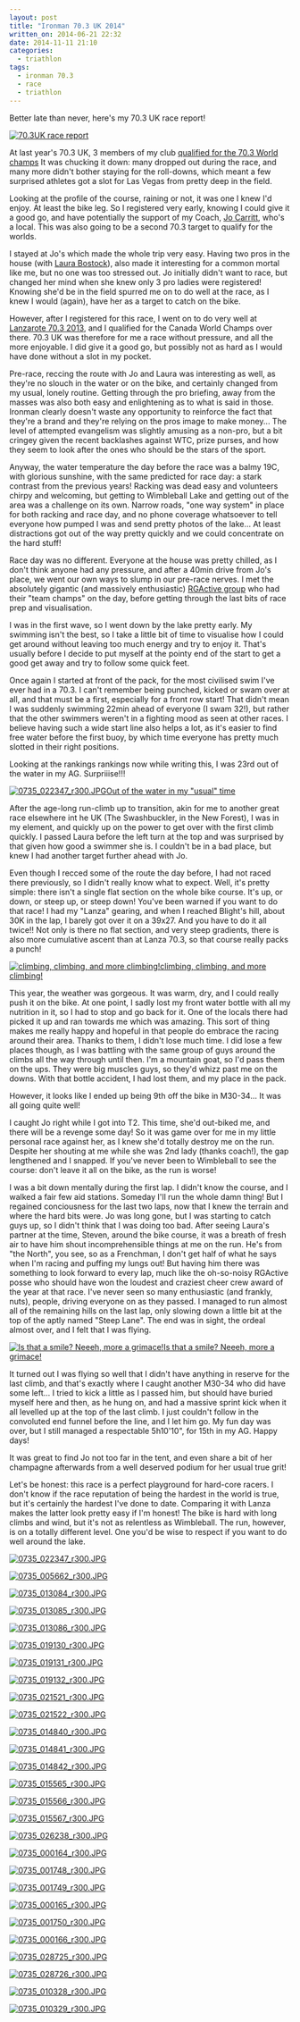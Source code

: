 ```yaml
---
layout: post
title: "Ironman 70.3 UK 2014"
written_on: 2014-06-21 22:32
date: 2014-11-11 21:10
categories:
  - triathlon
tags:
  - ironman 70.3
  - race
  - triathlon
---
```

Better late than never, here's my 70.3 UK race report!

<p class="attachement"><a href="{{ "0735_014842.JPG" | image_path | cdn }}" title="70.3UK race report" rel="lightbox[2014-06-21]"><img src="{{ "0735_014842_r300.JPG" | image_path | cdn }}" alt="70.3UK race report" /></a></p>

At last year's 70.3 UK, 3 members of my club [qualified for the 70.3 World champs](http://www.d3triathlon.com/2013/08/25/d3-goes-to-vegas-ironman-70-3-world-championships/) It was chucking it down: many dropped out during the race, and many more didn't bother staying for the roll-downs, which meant a few surprised athletes got a slot for Las Vegas from pretty deep in the field.

Looking at the profile of the course, raining or not, it was one I knew I'd enjoy. At least the bike leg. So I registered very early, knowing I could give it a good go, and have potentially the support of my Coach, [Jo Carritt](https://twitter.com/jo_carritt), who's a local. This was also going to be a second 70.3 target to qualify for the worlds.

<!--more-->
I stayed at Jo's which made the whole trip very easy. Having two pros in the house (with [Laura Bostock](https://twitter.com/laurabostock13)), also made it interesting for a common mortal like me, but no one was too stressed out. Jo initially didn't want to race, but changed her mind when she knew only 3 pro ladies were registered! Knowing she'd be in the field spurred me on to do well at the race, as I knew I would (again), have her as a target to catch on the bike.

However, after I registered for this race, I went on to do very well at [Lanzarote 70.3 2013](/lanzarote-70-3-2013-hot-windy-hard-yet-the-perfect-end/), and I qualified for the Canada World Champs over there. 70.3 UK was therefore for me a race without pressure, and all the more enjoyable. I did give it a good go, but possibly not as hard as I would have done without a slot in my pocket.

Pre-race, reccing the route with Jo and Laura was interesting as well, as they're no slouch in the water or on the bike, and certainly changed from my usual, lonely routine. Getting through the pro briefing, away from the masses was also both easy and enlightening as to what is said in those. Ironman clearly doesn't waste any opportunity to reinforce the fact that they're a brand and they're relying on the pros image to make money... The level of attempted evangelism was slightly amusing as a non-pro, but a bit cringey given the recent backlashes against WTC, prize purses, and how they seem to look after the ones who should be the stars of the sport.

Anyway, the water temperature the day before the race was a balmy 19C, with glorious sunshine, with the same predicted for race day: a stark contrast from the previous years!
Racking was dead easy and volunteers chirpy and welcoming, but getting to Wimbleball Lake and getting out of the area was a challenge on its own. Narrow roads, "one way system" in place for both racking and race day, and no phone coverage whatsoever to tell everyone how pumped I was and send pretty photos of the lake... At least distractions got out of the way pretty quickly and we could concentrate on the hard stuff!

Race day was no different. Everyone at the house was pretty chilled, as I don't think anyone had any pressure, and after a 40min drive from Jo's place, we went our own ways to slump in our pre-race nerves.
I met the absolutely gigantic (and massively enthusiastic) [RGActive group](http://www.rgactive.com) who had their "team champs" on the day, before getting through the last bits of race prep and visualisation.

I was in the first wave, so I went down by the lake pretty early. My swimming isn't the best, so I take a little bit of time to visualise how I could get around without leaving too much energy and try to enjoy it.
That's usually before I decide to put myself at the pointy end of the start to get a good get away and try to follow some quick feet.

Once again I started at front of the pack, for the most civilised swim I've ever had in a 70.3. I can't remember being punched, kicked or swam over at all, and that must be a first, especially for a front row start! That didn't mean I was suddenly swimming 22min ahead of everyone (I swam 32!), but rather that the other swimmers weren't in a fighting mood as seen at other races.
I believe having such a wide start line also helps a lot, as it's easier to find free water before the first buoy, by which time everyone has pretty much slotted in their right positions.

Looking at the rankings rankings now while writing this, I was 23rd out of the water in my AG. Surpriiise!!!

<p class="attachement"><a href="{{ "0735_022347.JPG" | image_path | cdn }}" title="Out of the water in my "usual" time" rel="lightbox[2014-06-21]"><img src="{{ "0735_022347_r500.JPG" | image_path | cdn }}" alt="0735_022347_r300.JPG" /><span>Out of the water in my "usual" time</span></a></p>

After the age-long run-climb up to transition, akin for me to another great race elsewhere int he UK (The Swashbuckler, in the New Forest), I was in my element, and quickly up on the power to get over with the first climb quickly.
I passed Laura before the left turn at the top and was surprised by that given how good a swimmer she is. I couldn't be in a bad place, but knew I had another target further ahead with Jo.

Even though I recced some of the route the day before, I had not raced there previously, so I didn't really know what to expect. Well, it's pretty simple: there isn't a single flat section on the whole bike course. It's up, or down, or steep up, or steep down! You've been warned if you want to do that race!
I had my "Lanza" gearing, and when I reached Blight's hill, about 30K in the lap, I barely got over it on a 39x27. And you have to do it all twice!!
Not only is there no flat section, and very steep gradients, there is also more cumulative ascent than at Lanza 70.3, so that course really packs a punch!

<p class="attachement"><a href="{{ "0735_013084.JPG" | image_path | cdn }}" title="climbing, climbing, and more climbing!" rel="lightbox[2014-06-21]"><img src="{{ "0735_013084_r500.JPG" | image_path | cdn }}" alt="climbing, climbing, and more climbing!" /><span>climbing, climbing, and more climbing!</span></a></p>

This year, the weather was gorgeous. It was warm, dry, and I could really push it on the bike.
At one point, I sadly lost my front water bottle with all my nutrition in it, so I had to stop and go back for it.
One of the locals there had picked it up and ran towards me which was amazing. This sort of thing makes me really happy and hopeful in that people do embrace the racing around their area. Thanks to them, I didn't lose much time.
I did lose a few places though, as I was battling with the same group of guys around the climbs all the way through until then. I'm a mountain goat, so I'd pass them on the ups. They were big muscles guys, so they'd whizz past me on the downs. With that bottle accident, I had lost them, and my place in the pack.

However, it looks like I ended up being 9th off the bike in M30-34... It was all going quite well!

I caught Jo right while I got into T2. This time, she'd out-biked me, and there will be a revenge some day! So it was game over for me in my little personal race against her, as I knew she'd totally destroy me on the run.
Despite her shouting at me while she was 2nd lady (thanks coach!), the gap lengthened and I snapped.
If you've never been to Wimbleball to see the course: don't leave it all on the bike, as the run is worse!

I was a bit down mentally during the first lap. I didn't know the course, and I walked a fair few aid stations. Someday I'll run the whole damn thing! But I regained conciousness for the last two laps, now that I knew the terrain and where the hard bits were. Jo was long gone, but I was starting to catch guys up, so I didn't think that I was doing too bad.
After seeing Laura's partner at the time, Steven, around the bike course, it was a breath of fresh air to have him shout incomprehensible things at me on the run. He's from "the North", you see, so as a Frenchman, I don't get half of what he says when I'm racing and puffing my lungs out!
But having him there was something to look forward to every lap, much like the oh-so-noisy RGActive posse who should have won the loudest and craziest cheer crew award of the year at that race. I've never seen so many enthusiastic (and frankly, nuts), people, driving everyone on as they passed.
I managed to run almost all of the remaining hills on the last lap, only slowing down a little bit at the top of the aptly named "Steep Lane". The end was in sight, the ordeal almost over, and I felt that I was flying.


<p class="attachement"><a href="{{ "0735_015567.JPG" | image_path | cdn }}" title="Is that a smile? Neeeh, more a grimace!" rel="lightbox[2014-06-21]"><img src="{{ "0735_015567_r500.JPG" | image_path | cdn }}" alt="Is that a smile? Neeeh, more a grimace!" /><span>Is that a smile? Neeeh, more a grimace!</span></a></p>

It turned out I was flying so well that I didn't have anything in reserve for the last climb, and that's exactly where I caught another M30-34 who did have some left... I tried to kick a little as I passed him, but should have buried myself here and then, as he hung on, and had a massive sprint kick when it all levelled up at the top of the last climb. I just couldn't follow in the convoluted end funnel before the line, and I let him go. My fun day was over, but I still managed a respectable 5h10'10", for 15th in my AG. Happy days!

It was great to find Jo not too far in the tent, and even share a bit of her champagne afterwards from a well deserved podium for her usual true grit!

Let's be honest: this race is a perfect playground for hard-core racers. I don't know if the race reputation of being the hardest in the world is true, but it's certainly the hardest I've done to date. Comparing it with Lanza makes the latter look pretty easy if I'm honest! The bike is hard with long climbs and wind, but it's not as relentless as Wimbleball. The run, however, is on a totally different level. One you'd be wise to respect if you want to do well around the lake.

<div class="gallery">
    <dl class='gallery-item'>
        <dt class='gallery-icon attachement'>
            <a href="{{ "0735_022347.JPG" | image_path | cdn }}" title="0735_022347_r300.JPG" rel="lightbox[2014-06-21]"><img src="{{ "0735_022347_r300.JPG" | image_path | cdn }}" alt="0735_022347_r300.JPG" /></a>
        </dt>
    </dl>
    <dl class='gallery-item'>
        <dt class='gallery-icon attachement'>
            <a href="{{ "0735_005662.JPG" | image_path | cdn }}" title="0735_005662_r300.JPG" rel="lightbox[2014-06-21]"><img src="{{ "0735_005662_r300.JPG" | image_path | cdn }}" alt="0735_005662_r300.JPG" /></a>
        </dt>
    </dl>
    <dl class='gallery-item'>
        <dt class='gallery-icon attachement'>
            <a href="{{ "0735_013084.JPG" | image_path | cdn }}" title="0735_013084_r300.JPG" rel="lightbox[2014-06-21]"><img src="{{ "0735_013084_r300.JPG" | image_path | cdn }}" alt="0735_013084_r300.JPG" /></a>
        </dt>
    </dl>
    <dl class='gallery-item'>
        <dt class='gallery-icon attachement'>
            <a href="{{ "0735_013085.JPG" | image_path | cdn }}" title="0735_013085_r300.JPG" rel="lightbox[2014-06-21]"><img src="{{ "0735_013085_r300.JPG" | image_path | cdn }}" alt="0735_013085_r300.JPG" /></a>
        </dt>
    </dl>
    <dl class='gallery-item'>
        <dt class='gallery-icon attachement'>
            <a href="{{ "0735_013086.JPG" | image_path | cdn }}" title="0735_013086_r300.JPG" rel="lightbox[2014-06-21]"><img src="{{ "0735_013086_r300.JPG" | image_path | cdn }}" alt="0735_013086_r300.JPG" /></a>
        </dt>
    </dl>
    <dl class='gallery-item'>
        <dt class='gallery-icon attachement'>
            <a href="{{ "0735_019130.JPG" | image_path | cdn }}" title="0735_019130_r300.JPG" rel="lightbox[2014-06-21]"><img src="{{ "0735_019130_r300.JPG" | image_path | cdn }}" alt="0735_019130_r300.JPG" /></a>
        </dt>
    </dl>
    <dl class='gallery-item'>
        <dt class='gallery-icon attachement'>
            <a href="{{ "0735_019131.JPG" | image_path | cdn }}" title="0735_019131_r300.JPG" rel="lightbox[2014-06-21]"><img src="{{ "0735_019131_r300.JPG" | image_path | cdn }}" alt="0735_019131_r300.JPG" /></a>
        </dt>
    </dl>
    <dl class='gallery-item'>
        <dt class='gallery-icon attachement'>
            <a href="{{ "0735_019132.JPG" | image_path | cdn }}" title="0735_019132_r300.JPG" rel="lightbox[2014-06-21]"><img src="{{ "0735_019132_r300.JPG" | image_path | cdn }}" alt="0735_019132_r300.JPG" /></a>
        </dt>
    </dl>
    <dl class='gallery-item'>
        <dt class='gallery-icon attachement'>
            <a href="{{ "0735_021521.JPG" | image_path | cdn }}" title="0735_021521_r300.JPG" rel="lightbox[2014-06-21]"><img src="{{ "0735_021521_r300.JPG" | image_path | cdn }}" alt="0735_021521_r300.JPG" /></a>
        </dt>
    </dl>
    <dl class='gallery-item'>
        <dt class='gallery-icon attachement'>
            <a href="{{ "0735_021522.JPG" | image_path | cdn }}" title="0735_021522_r300.JPG" rel="lightbox[2014-06-21]"><img src="{{ "0735_021522_r300.JPG" | image_path | cdn }}" alt="0735_021522_r300.JPG" /></a>
        </dt>
    </dl>
    <dl class='gallery-item'>
        <dt class='gallery-icon attachement'>
            <a href="{{ "0735_014840.JPG" | image_path | cdn }}" title="0735_014840_r300.JPG" rel="lightbox[2014-06-21]"><img src="{{ "0735_014840_r300.JPG" | image_path | cdn }}" alt="0735_014840_r300.JPG" /></a>
        </dt>
    </dl>
    <dl class='gallery-item'>
        <dt class='gallery-icon attachement'>
            <a href="{{ "0735_014841.JPG" | image_path | cdn }}" title="0735_014841_r300.JPG" rel="lightbox[2014-06-21]"><img src="{{ "0735_014841_r300.JPG" | image_path | cdn }}" alt="0735_014841_r300.JPG" /></a>
        </dt>
    </dl>
    <dl class='gallery-item'>
        <dt class='gallery-icon attachement'>
            <a href="{{ "0735_014842.JPG" | image_path | cdn }}" title="0735_014842_r300.JPG" rel="lightbox[2014-06-21]"><img src="{{ "0735_014842_r300.JPG" | image_path | cdn }}" alt="0735_014842_r300.JPG" /></a>
        </dt>
    </dl>
    <dl class='gallery-item'>
        <dt class='gallery-icon attachement'>
            <a href="{{ "0735_015565.JPG" | image_path | cdn }}" title="0735_015565_r300.JPG" rel="lightbox[2014-06-21]"><img src="{{ "0735_015565_r300.JPG" | image_path | cdn }}" alt="0735_015565_r300.JPG" /></a>
        </dt>
    </dl>
    <dl class='gallery-item'>
        <dt class='gallery-icon attachement'>
            <a href="{{ "0735_015566.JPG" | image_path | cdn }}" title="0735_015566_r300.JPG" rel="lightbox[2014-06-21]"><img src="{{ "0735_015566_r300.JPG" | image_path | cdn }}" alt="0735_015566_r300.JPG" /></a>
        </dt>
    </dl>
    <dl class='gallery-item'>
        <dt class='gallery-icon attachement'>
            <a href="{{ "0735_015567.JPG" | image_path | cdn }}" title="0735_015567_r300.JPG" rel="lightbox[2014-06-21]"><img src="{{ "0735_015567_r300.JPG" | image_path | cdn }}" alt="0735_015567_r300.JPG" /></a>
        </dt>
    </dl>
    <dl class='gallery-item'>
        <dt class='gallery-icon attachement'>
            <a href="{{ "0735_026238.JPG" | image_path | cdn }}" title="0735_026238_r300.JPG" rel="lightbox[2014-06-21]"><img src="{{ "0735_026238_r300.JPG" | image_path | cdn }}" alt="0735_026238_r300.JPG" /></a>
        </dt>
    </dl>
    <dl class='gallery-item'>
        <dt class='gallery-icon attachement'>
            <a href="{{ "0735_000164.JPG" | image_path | cdn }}" title="0735_000164_r300.JPG" rel="lightbox[2014-06-21]"><img src="{{ "0735_000164_r300.JPG" | image_path | cdn }}" alt="0735_000164_r300.JPG" /></a>
        </dt>
    </dl>
    <dl class='gallery-item'>
        <dt class='gallery-icon attachement'>
            <a href="{{ "0735_001748.JPG" | image_path | cdn }}" title="0735_001748_r300.JPG" rel="lightbox[2014-06-21]"><img src="{{ "0735_001748_r300.JPG" | image_path | cdn }}" alt="0735_001748_r300.JPG" /></a>
        </dt>
    </dl>
    <dl class='gallery-item'>
        <dt class='gallery-icon attachement'>
            <a href="{{ "0735_001749.JPG" | image_path | cdn }}" title="0735_001749_r300.JPG" rel="lightbox[2014-06-21]"><img src="{{ "0735_001749_r300.JPG" | image_path | cdn }}" alt="0735_001749_r300.JPG" /></a>
        </dt>
    </dl>
    <dl class='gallery-item'>
        <dt class='gallery-icon attachement'>
            <a href="{{ "0735_000165.JPG" | image_path | cdn }}" title="0735_000165_r300.JPG" rel="lightbox[2014-06-21]"><img src="{{ "0735_000165_r300.JPG" | image_path | cdn }}" alt="0735_000165_r300.JPG" /></a>
        </dt>
    </dl>
    <dl class='gallery-item'>
        <dt class='gallery-icon attachement'>
            <a href="{{ "0735_001750.JPG" | image_path | cdn }}" title="0735_001750_r300.JPG" rel="lightbox[2014-06-21]"><img src="{{ "0735_001750_r300.JPG" | image_path | cdn }}" alt="0735_001750_r300.JPG" /></a>
        </dt>
    </dl>
    <dl class='gallery-item'>
        <dt class='gallery-icon attachement'>
            <a href="{{ "0735_000166.JPG" | image_path | cdn }}" title="0735_000166_r300.JPG" rel="lightbox[2014-06-21]"><img src="{{ "0735_000166_r300.JPG" | image_path | cdn }}" alt="0735_000166_r300.JPG" /></a>
        </dt>
    </dl>
    <dl class='gallery-item'>
        <dt class='gallery-icon attachement'>
            <a href="{{ "0735_028725.JPG" | image_path | cdn }}" title="0735_028725_r300.JPG" rel="lightbox[2014-06-21]"><img src="{{ "0735_028725_r300.JPG" | image_path | cdn }}" alt="0735_028725_r300.JPG" /></a>
        </dt>
    </dl>
    <dl class='gallery-item'>
        <dt class='gallery-icon attachement'>
            <a href="{{ "0735_028726.JPG" | image_path | cdn }}" title="0735_028726_r300.JPG" rel="lightbox[2014-06-21]"><img src="{{ "0735_028726_r300.JPG" | image_path | cdn }}" alt="0735_028726_r300.JPG" /></a>
        </dt>
    </dl>
    <dl class='gallery-item'>
        <dt class='gallery-icon attachement'>
            <a href="{{ "0735_010328.JPG" | image_path | cdn }}" title="0735_010328_r300.JPG" rel="lightbox[2014-06-21]"><img src="{{ "0735_010328_r300.JPG" | image_path | cdn }}" alt="0735_010328_r300.JPG" /></a>
        </dt>
    </dl>
    <dl class='gallery-item'>
        <dt class='gallery-icon attachement'>
            <a href="{{ "0735_010329.JPG" | image_path | cdn }}" title="0735_010329_r300.JPG" rel="lightbox[2014-06-21]"><img src="{{ "0735_010329_r300.JPG" | image_path | cdn }}" alt="0735_010329_r300.JPG" /></a>
        </dt>
    </dl>
</div>
